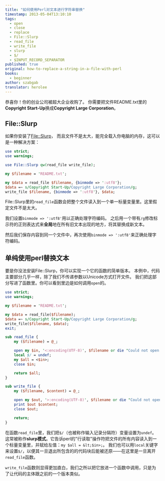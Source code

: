```yaml
---
title: "如何使用Perl对文本进行字符串替换"
timestamp: 2013-05-04T13:10:10
tags:
  - open
  - close
  - replace
  - File::Slurp
  - read_file
  - write_file
  - slurp
  - $/
  - $INPUT_RECORD_SEPARATOR
published: true
original: how-to-replace-a-string-in-a-file-with-perl
books:
  - beginner
author: szabgab
translator: herolee
---
```



恭喜你！你的创业公司被超大企业收购了。
你需要把文件README.txt里的<b>Copyright Start-Up</b>换成<b>Copyright Large Corporation</b>。


## File::Slurp

如果你安装了[File::Slurp](https://metacpan.org/pod/File::Slurp)，
而且文件不是太大，能完全载入你电脑的内存，这可以是一种解决方案：

```perl
use strict;
use warnings;

use File::Slurp qw(read_file write_file);

my $filename = 'README.txt';

my $data = read_file $filename, {binmode => ':utf8'};
$data =~ s/Copyright Start-Up/Copyright Large Corporation/g;
write_file $filename, {binmode => ':utf8'}, $data;
```

File::Slurp里的`read_file`函数会把整个文件读入到一个单一标量变量里。这里假定文件不是太大。

我们设置`binmode => ':utf8'`用以正确处理字符编码。
之后用一个带有`/g`修改标示符的正则表达式来<b>全局</b>地在所有旧文本出现的地方，将其替换成新文本。

然后我们保存内容到同一个文件中，再次使用`binmode => ':utf8'`来正确处理字符编码。

## 单纯使用perl替换文本

要是你没法安装File::Slurp，你可以实现一个它的函数的简单版本。
本例中，代码主要部分几乎一样，除了我们不传递参数以Unicode方式打开文件。
我们把这部分写进了函数里。你可以看到里边是如何调用`open`的。

```perl
use strict;
use warnings;

my $filename = 'README.txt';

my $data = read_file($filename);
$data =~ s/Copyright Start-Up/Copyright Large Corporation/g;
write_file($filename, $data);
exit;

sub read_file {
    my ($filename) = @_;

    open my $in, '<:encoding(UTF-8)', $filename or die "Could not open '$filename' for reading $!";
    local $/ = undef;
    my $all = <$in>;
    close $in;

    return $all;
}

sub write_file {
    my ($filename, $content) = @_;

    open my $out, '>:encoding(UTF-8)', $filename or die "Could not open '$filename' for writing $!";;
    print $out $content;
    close $out;

    return;
}
```

在函数`read_file`里，我们把`$/`（也被称作输入记录分隔符）变量设置为`undef`。
这常被称作<b>slurp模式</b>。它告诉perl的"行读取"操作符把文件的所有内容读入到一个标量变量里，并赋给左值：`my $all = &lt;$in>;`。
我们也可以用`local`关键字来设置`$/`，以便其一旦退出所包含的的代码块后能被还原——在这里是一旦离开`read_file`函数。

`write_file`函数则显得更加直白，我们之所以把它放进一个函数中调用，只是为了让代码的主体跟之前的一个版本类似。